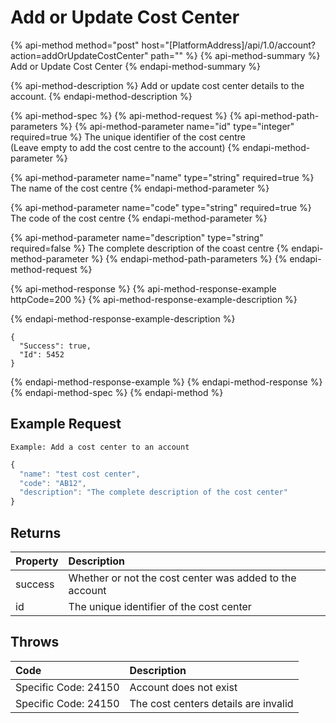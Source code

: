 # Add or Update Cost Center

{% api-method method="post" host="\[PlatformAddress\]/api/1.0/account?action=addOrUpdateCostCenter" path="" %}
{% api-method-summary %}
Add or Update Cost Center
{% endapi-method-summary %}

{% api-method-description %}
Add or update cost center details to the account. 
{% endapi-method-description %}

{% api-method-spec %}
{% api-method-request %}
{% api-method-path-parameters %}
{% api-method-parameter name="id" type="integer" required=true %}
The unique identifier of the cost centre   
\(Leave empty to add the cost centre to the account\)
{% endapi-method-parameter %}

{% api-method-parameter name="name" type="string" required=true %}
The name of the cost centre
{% endapi-method-parameter %}

{% api-method-parameter name="code" type="string" required=true %}
The code of the cost centre
{% endapi-method-parameter %}

{% api-method-parameter name="description" type="string" required=false %}
The complete description of the coast centre
{% endapi-method-parameter %}
{% endapi-method-path-parameters %}
{% endapi-method-request %}

{% api-method-response %}
{% api-method-response-example httpCode=200 %}
{% api-method-response-example-description %}

{% endapi-method-response-example-description %}

```
{
  "Success": true,
  "Id": 5452
}
```
{% endapi-method-response-example %}
{% endapi-method-response %}
{% endapi-method-spec %}
{% endapi-method %}

## Example Request

`Example: Add a cost center to an account`

```javascript
{
  "name": "test cost center",
  "code": "AB12",
  "description": "The complete description of the cost center"
}
```

## Returns

| Property | Description |
| :--- | :--- |
| success | Whether or not the cost center was added to the account |
| id | The unique identifier of the cost center |

## Throws

| Code | Description |
| :--- | :--- |
| Specific Code: 24150 | Account does not exist |
| Specific Code: 24150 | The cost centers details are invalid |

